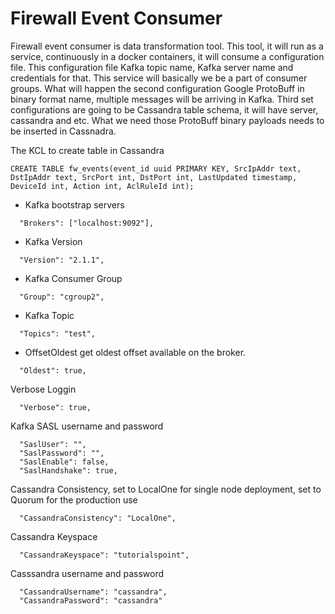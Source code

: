 # Firewall Event Consumer

Firewall event consumer is data transformation tool. This tool, it will run as a service, continuously in a docker containers, it will consume a configuration file. This configuration file Kafka topic name, Kafka server name and credentials for that. This service will basically we be a part of consumer groups. What will happen the second configuration Google ProtoBuff in binary format name, multiple messages will be arriving in Kafka. 
Third set configurations are going to be Cassandra table schema, it will  have server, cassandra and etc. What we need those ProtoBuff binary payloads needs to be inserted in Cassnadra.

The KCL to create table in Cassandra
```
CREATE TABLE fw_events(event_id uuid PRIMARY KEY, SrcIpAddr text, DstIpAddr text, SrcPort int, DstPort int, LastUpdated timestamp, DeviceId int, Action int, AclRuleId int);
```


- Kafka bootstrap servers

```
  "Brokers": ["localhost:9092"],
```  

- Kafka Version

```
  "Version": "2.1.1",
```

- Kafka Consumer Group

```
  "Group": "cgroup2",
```

- Kafka Topic

```  
  "Topics": "test",
```

- OffsetOldest get oldest offset available on the broker.

```  
  "Oldest": true,
```  

Verbose Loggin

```
  "Verbose": true,
```

Kafka SASL username and password  

```
  "SaslUser": "",
  "SaslPassword": "",  
  "SaslEnable": false,  
  "SaslHandshake": true,
``` 

Cassandra Consistency, set to LocalOne for single node deployment, set to Quorum for the production use

``` 
  "CassandraConsistency": "LocalOne",
```

Cassandra Keyspace

```  
  "CassandraKeyspace": "tutorialspoint",
```  

Casssandra username and password

```
  "CassandraUsername": "cassandra",
  "CassandraPassword": "cassandra"
```
